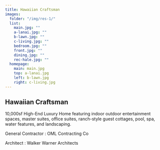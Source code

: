 ```yaml
---
title: Hawaiian Craftsman
images:
  folder: "/img/res-1/"
  list:
    main.jpg: ""
    a-lanai.jpg: ""
    b-lawn.jpg: ""
    c-living.jpg: ""
    bedroom.jpg: ""
    front.jpg: ""
    dining.jpg: ""
    rec-hale.jpg: ""
  homepage:
    main: main.jpg
    top: a-lanai.jpg
    left: b-lawn.jpg
    right: c-living.jpg
---
```

## Hawaiian Craftsman

10,000sf High-End Luxury Home featuring indoor outdoor entertainment spaces,
master suites, office suites, ranch-style guest cottages, pool, spa,
water features, and landscaping.

General Contractor
: OML Contracting Co

Architect
: Walker Warner Architects
